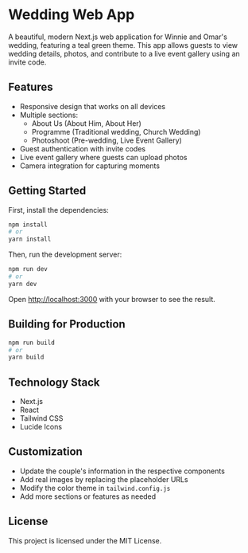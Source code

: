 # Wedding Web App

A beautiful, modern Next.js web application for Winnie and Omar's wedding, featuring a teal green theme. This app allows guests to view wedding details, photos, and contribute to a live event gallery using an invite code.

## Features

- Responsive design that works on all devices
- Multiple sections:
  - About Us (About Him, About Her)
  - Programme (Traditional wedding, Church Wedding)
  - Photoshoot (Pre-wedding, Live Event Gallery)
- Guest authentication with invite codes
- Live event gallery where guests can upload photos
- Camera integration for capturing moments

## Getting Started

First, install the dependencies:

```bash
npm install
# or
yarn install
```

Then, run the development server:

```bash
npm run dev
# or
yarn dev
```

Open [http://localhost:3000](http://localhost:3000) with your browser to see the result.

## Building for Production

```bash
npm run build
# or
yarn build
```

## Technology Stack

- Next.js
- React
- Tailwind CSS
- Lucide Icons

## Customization

- Update the couple's information in the respective components
- Add real images by replacing the placeholder URLs
- Modify the color theme in `tailwind.config.js`
- Add more sections or features as needed

## License

This project is licensed under the MIT License.